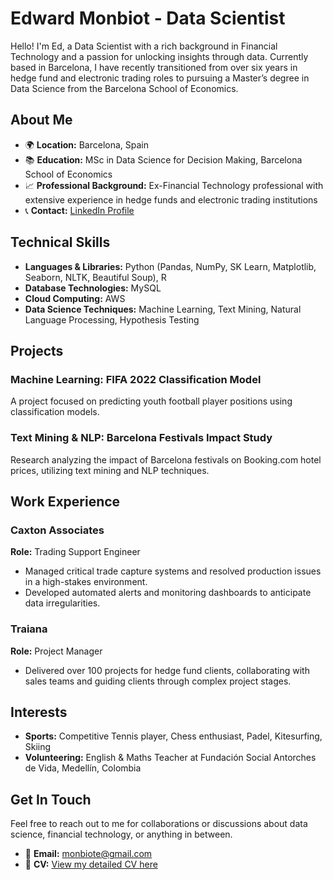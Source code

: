 # Edward Monbiot - Data Scientist

Hello! I'm Ed, a Data Scientist with a rich background in Financial Technology and a passion for unlocking insights through data. Currently based in Barcelona, I have recently transitioned from over six years in hedge fund and electronic trading roles to pursuing a Master’s degree in Data Science from the Barcelona School of Economics.

## About Me

- 🌍 **Location:** Barcelona, Spain
- 📚 **Education:** MSc in Data Science for Decision Making, Barcelona School of Economics
- 📈 **Professional Background:** Ex-Financial Technology professional with extensive experience in hedge funds and electronic trading institutions
- 📞 **Contact:** [LinkedIn Profile](https://www.linkedin.com/in/edward-monbiot-609047a6/)

## Technical Skills

- **Languages & Libraries:** Python (Pandas, NumPy, SK Learn, Matplotlib, Seaborn, NLTK, Beautiful Soup), R
- **Database Technologies:** MySQL
- **Cloud Computing:** AWS
- **Data Science Techniques:** Machine Learning, Text Mining, Natural Language Processing, Hypothesis Testing

## Projects

### Machine Learning: FIFA 2022 Classification Model
A project focused on predicting youth football player positions using classification models.

### Text Mining & NLP: Barcelona Festivals Impact Study
Research analyzing the impact of Barcelona festivals on Booking.com hotel prices, utilizing text mining and NLP techniques.

## Work Experience

### Caxton Associates
**Role:** Trading Support Engineer
- Managed critical trade capture systems and resolved production issues in a high-stakes environment.
- Developed automated alerts and monitoring dashboards to anticipate data irregularities.

### Traiana
**Role:** Project Manager
- Delivered over 100 projects for hedge fund clients, collaborating with sales teams and guiding clients through complex project stages.

## Interests

- **Sports:** Competitive Tennis player, Chess enthusiast, Padel, Kitesurfing, Skiing
- **Volunteering:** English & Maths Teacher at Fundación Social Antorches de Vida, Medellín, Colombia

## Get In Touch

Feel free to reach out to me for collaborations or discussions about data science, financial technology, or anything in between.

- 📧 **Email:** monbiote@gmail.com
- 📄 **CV:** [View my detailed CV here](https://github.com/monbiote/Edward_Monbiot_Data_Science_CV.docx)
